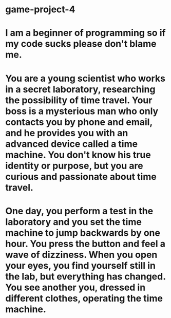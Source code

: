 # game-project-4
# I am a beginner of programming so if my code sucks please don't blame me.
# You are a young scientist who works in a secret laboratory, researching the possibility of time travel. Your boss is a mysterious man who only contacts you by phone and email, and he provides you with an advanced device called a time machine. You don't know his true identity or purpose, but you are curious and passionate about time travel.
# One day, you perform a test in the laboratory and you set the time machine to jump backwards by one hour. You press the button and feel a wave of dizziness. When you open your eyes, you find yourself still in the lab, but everything has changed. You see another you, dressed in different clothes, operating the time machine.
